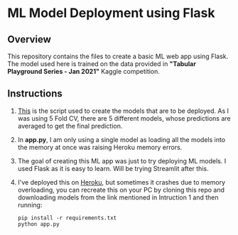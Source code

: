 # ML Model Deployment using Flask

## Overview

This repository contains the files to create a basic ML web app using Flask. The model used here is trained on the data provided in **"Tabular Playground Series - Jan 2021"** Kaggle competition. 

## Instructions

1. [This](https://www.kaggle.com/harshitt21/tabular-playground-series-script/output?scriptVersionId=53845237&select=submission.csv) is the script used to create the models that are to be deployed. As I was using 5 Fold CV, there are 5 different models, whose predictions are averaged to get the final prediction. 

2. In **app.py**, I am only using a single model as loading all the models into the memory at once was raising Heroku memory errors. 

3. The goal of creating this ML app was just to try deploying ML models. I used Flask as it is easy to learn. Will be trying Streamlit after this.  

4. I've deployed this on [Heroku](https://ml-app-deploy-flask.herokuapp.com/), but sometimes it crashes due to memory overloading, you can recreate this on your PC by cloning this repo and downloading models from the link mentioned in Intruction 1 and then running:
    ```
    pip install -r requirements.txt
    python app.py
    ```
    
